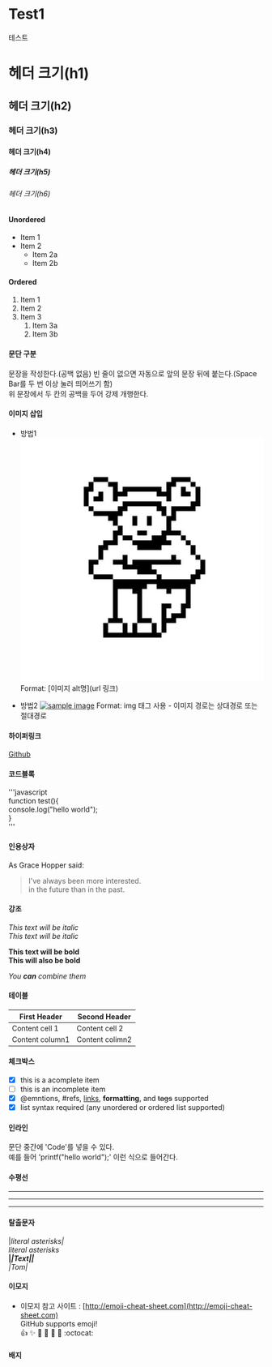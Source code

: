 # Test1
테스트


# 헤더 크기(h1)
## 헤더 크기(h2)
### 헤더 크기(h3)
#### 헤더 크기(h4)
##### 헤더 크기(h5)
###### 헤더 크기(h6)

#### Unordered
* Item 1
* Item 2
  * Item 2a
  * Item 2b
  
#### Ordered
1. Item 1
1. Item 2
1. Item 3
   1. Item 3a
   1. Item 3b

#### 문단 구분
문장을 작성한다.(공백 없음)
빈 줄이 없으면 자동으로 앞의 문장 뒤에 붙는다.(Space Bar를 두 번 이상 눌러 띄어쓰기 함)  
위 문장에서 두 칸의 공백을 두어 강제 개행한다.

#### 이미지 삽입
* 방법1
![Github logo](/images/frog.jpg)
Format: [이미지 alt명](url 링크)

* 방법2
<a href="#"><img src="https://github.com/EunwonChoi/Test1/images/deerdog.jpg" width="400px" alt="sample image"></a>
Format: img 태그 사용 - 이미지 경로는 상대경로 또는 절대경로

#### 하이퍼링크
[Github](http://github.com"깃허브")

#### 코드블록
'''javascript  
function test(){  
 console.log("hello world");  
}  
'''

#### 인용상자
As Grace Hopper said:

> I've always been more interested.  
> in the future than in the past.

#### 강조
*This text will be italic*  
_This text will be italic_  

**This text will be bold**  
__This will also be bold__  

*You **can** combine them*  

#### 테이블
First Header | Second Header  
-------------- | ----------------  
Content cell 1 | Content cell 2  
Content column1 | Content colimn2  

#### 체크박스
- [x] this is a acomplete item  
- [ ] this is an incomplete item
- [x] @emntions, #refs, [links](), **formatting**, and <del>tags</del> supported
- [x] list syntax required (any unordered or ordered list supported)

#### 인라인 
문단 중간에 'Code'를 넣을 수 있다.  
예를 들어 'printf("hello world");' 이런 식으로 들어간다.

#### 수평선
---  
***  
___  

#### 탈출문자
|*literal asterisks|*  
*literal asterisks*  
__|*|*Text|*|*__  
_|_Tom|__

#### 이모지
* 이모지 참고 사이트 : [http://emoji-cheat-sheet.com](http://emoji-cheat-sheet.com)  
GitHub supports emoji!  
:+1: :sparkles: :camel: :tada:
:rocket: :metal: :octocat:  

#### 배지 
